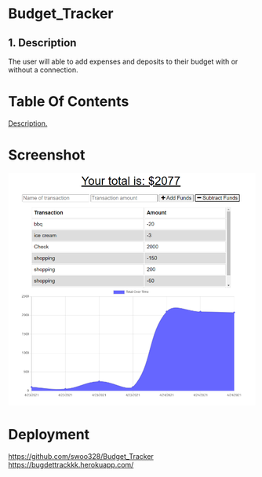 # Budget_Tracker

<a name="desc"></a>
## 1. Description
The user will able to add expenses and deposits to their budget with or without a connection. 

# Table Of Contents
[ Description. ](#desc)


# Screenshot
![](public/graph.PNG)

# Deployment
https://github.com/swoo328/Budget_Tracker
https://bugdettrackkk.herokuapp.com/
